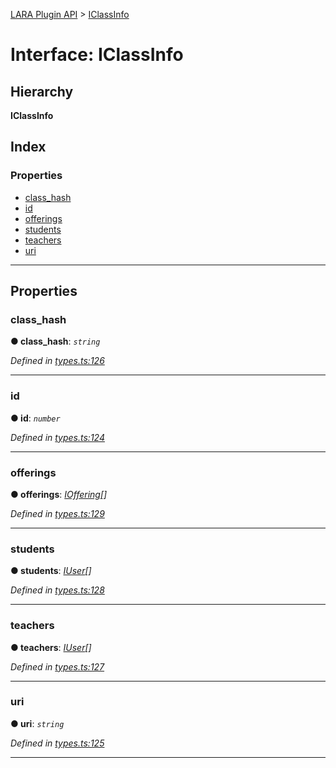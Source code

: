 [LARA Plugin API](../README.md) > [IClassInfo](../interfaces/iclassinfo.md)

# Interface: IClassInfo

## Hierarchy

**IClassInfo**

## Index

### Properties

* [class_hash](iclassinfo.md#class_hash)
* [id](iclassinfo.md#id)
* [offerings](iclassinfo.md#offerings)
* [students](iclassinfo.md#students)
* [teachers](iclassinfo.md#teachers)
* [uri](iclassinfo.md#uri)

---

## Properties

<a id="class_hash"></a>

###  class_hash

**● class_hash**: *`string`*

*Defined in [types.ts:126](https://github.com/concord-consortium/lara/blob/b02dfc31/lara-typescript/src/plugin-api/types.ts#L126)*

___
<a id="id"></a>

###  id

**● id**: *`number`*

*Defined in [types.ts:124](https://github.com/concord-consortium/lara/blob/b02dfc31/lara-typescript/src/plugin-api/types.ts#L124)*

___
<a id="offerings"></a>

###  offerings

**● offerings**: *[IOffering](ioffering.md)[]*

*Defined in [types.ts:129](https://github.com/concord-consortium/lara/blob/b02dfc31/lara-typescript/src/plugin-api/types.ts#L129)*

___
<a id="students"></a>

###  students

**● students**: *[IUser](iuser.md)[]*

*Defined in [types.ts:128](https://github.com/concord-consortium/lara/blob/b02dfc31/lara-typescript/src/plugin-api/types.ts#L128)*

___
<a id="teachers"></a>

###  teachers

**● teachers**: *[IUser](iuser.md)[]*

*Defined in [types.ts:127](https://github.com/concord-consortium/lara/blob/b02dfc31/lara-typescript/src/plugin-api/types.ts#L127)*

___
<a id="uri"></a>

###  uri

**● uri**: *`string`*

*Defined in [types.ts:125](https://github.com/concord-consortium/lara/blob/b02dfc31/lara-typescript/src/plugin-api/types.ts#L125)*

___

